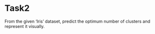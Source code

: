 # Task2
From the given ‘Iris’ dataset, predict the optimum number of clusters and represent it visually.
